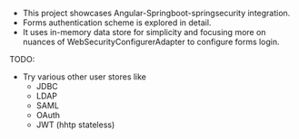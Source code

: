 * This project showcases Angular-Springboot-springsecurity integration.
* Forms authentication scheme is explored in detail.
* It uses in-memory data store for simplicity and focusing more on nuances of WebSecurityConfigurerAdapter to configure forms login.

TODO:
* Try various other user stores like 
    * JDBC
    * LDAP
    * SAML
    * OAuth
    * JWT (hhtp stateless)